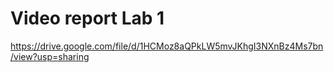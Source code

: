 # Video report Lab 1
https://drive.google.com/file/d/1HCMoz8aQPkLW5mvJKhgI3NXnBz4Ms7bn/view?usp=sharing

